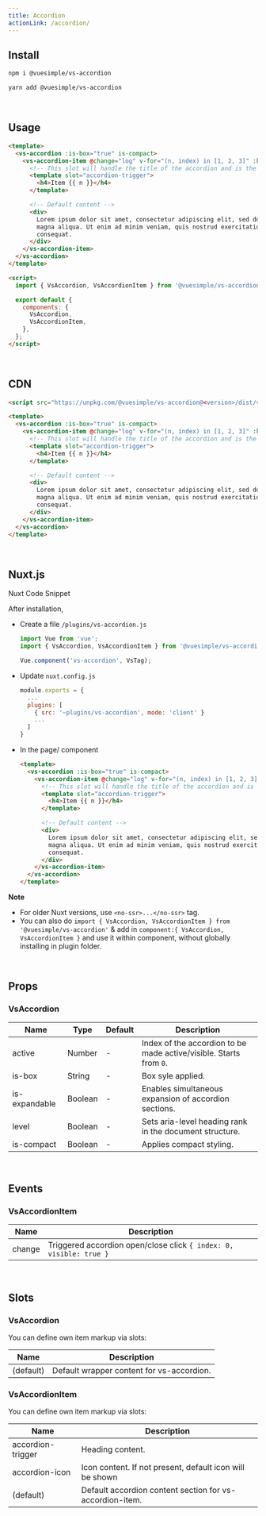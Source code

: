 ```yaml
---
title: Accordion
actionLink: /accordion/
---
```


<masthead title="Accordion" description="A simple vue accordion. Perfect for all your accordion, faq's scenarios.">
  <component-links
    codesandbox="https://codesandbox.io/s/vs-accordion-9shik?file=/src/App.vue"
    github="https://github.com/ashwinkshenoy/vue-simple/tree/master/packages/vs-accordion"
    packageName="@vuesimple/vs-accordion">
  </component-links>
</masthead>

## Install

```bash
npm i @vuesimple/vs-accordion
```

```bash
yarn add @vuesimple/vs-accordion
```

<br />

## Usage

```html
<template>
  <vs-accordion :is-box="true" is-compact>
    <vs-accordion-item @change="log" v-for="(n, index) in [1, 2, 3]" :key="index">
      <!-- This slot will handle the title of the accordion and is the part you click on -->
      <template slot="accordion-trigger">
        <h4>Item {{ n }}</h4>
      </template>

      <!-- Default content -->
      <div>
        Lorem ipsum dolor sit amet, consectetur adipiscing elit, sed do eiusmod tempor incididunt ut labore et dolore
        magna aliqua. Ut enim ad minim veniam, quis nostrud exercitation ullamco laboris nisi ut aliquip ex ea commodo
        consequat.
      </div>
    </vs-accordion-item>
  </vs-accordion>
</template>

<script>
  import { VsAccordion, VsAccordionItem } from '@vuesimple/vs-accordion';

  export default {
    components: {
      VsAccordion,
      VsAccordionItem,
    },
  };
</script>
```

<br />

## CDN

```html
<script src="https://unpkg.com/@vuesimple/vs-accordion@<version>/dist/vs-accordion.min.js"></script>
```

```html
<template>
  <vs-accordion :is-box="true" is-compact>
    <vs-accordion-item @change="log" v-for="(n, index) in [1, 2, 3]" :key="index">
      <!-- This slot will handle the title of the accordion and is the part you click on -->
      <template slot="accordion-trigger">
        <h4>Item {{ n }}</h4>
      </template>

      <!-- Default content -->
      <div>
        Lorem ipsum dolor sit amet, consectetur adipiscing elit, sed do eiusmod tempor incididunt ut labore et dolore
        magna aliqua. Ut enim ad minim veniam, quis nostrud exercitation ullamco laboris nisi ut aliquip ex ea commodo
        consequat.
      </div>
    </vs-accordion-item>
  </vs-accordion>
</template>
```

<br />

## Nuxt.js

Nuxt Code Snippet

After installation,

- Create a file `/plugins/vs-accordion.js`

  ```javascript
  import Vue from 'vue';
  import { VsAccordion, VsAccordionItem } from '@vuesimple/vs-accordion';

  Vue.component('vs-accordion', VsTag);
  ```

- Update `nuxt.config.js`
  ```javascript
  module.exports = {
    ...
    plugins: [
      { src: '~plugins/vs-accordion', mode: 'client' }
      ...
    ]
  }
  ```
- In the page/ component

  ```html
  <template>
    <vs-accordion :is-box="true" is-compact>
      <vs-accordion-item @change="log" v-for="(n, index) in [1, 2, 3]" :key="index">
        <!-- This slot will handle the title of the accordion and is the part you click on -->
        <template slot="accordion-trigger">
          <h4>Item {{ n }}</h4>
        </template>

        <!-- Default content -->
        <div>
          Lorem ipsum dolor sit amet, consectetur adipiscing elit, sed do eiusmod tempor incididunt ut labore et dolore
          magna aliqua. Ut enim ad minim veniam, quis nostrud exercitation ullamco laboris nisi ut aliquip ex ea commodo
          consequat.
        </div>
      </vs-accordion-item>
    </vs-accordion>
  </template>
  ```

**Note**

- For older Nuxt versions, use `<no-ssr>...</no-ssr>` tag.
- You can also do
  `import { VsAccordion, VsAccordionItem } from '@vuesimple/vs-accordion'`
  & add in `component:{ VsAccordion, VsAccordionItem }` and use it within component, without globally installing in plugin folder.

<br />

## Props

### VsAccordion

| Name          | Type    | Default | Description                                                        |
| ------------- | ------- | ------- | ------------------------------------------------------------------ |
| active        | Number  | -       | Index of the accordion to be made active/visible. Starts from `0`. |
| is-box        | String  | -       | Box syle applied.                                                  |
| is-expandable | Boolean | -       | Enables simultaneous expansion of accordion sections.              |
| level         | Boolean | -       | Sets aria-level heading rank in the document structure.            |
| is-compact    | Boolean | -       | Applies compact styling.                                           |

<br />

## Events

### VsAccordionItem

| Name   | Description                                                        |
| ------ | ------------------------------------------------------------------ |
| change | Triggered accordion open/close click `{ index: 0, visible: true }` |

<br />

## Slots

### VsAccordion

You can define own item markup via slots:

| Name      | Description                               |
| --------- | ----------------------------------------- |
| (default) | Default wrapper content for vs-accordion. |

### VsAccordionItem

You can define own item markup via slots:

| Name              | Description                                              |
| ----------------- | -------------------------------------------------------- |
| accordion-trigger | Heading content.                                         |
| accordion-icon    | Icon content. If not present, default icon will be shown |
| (default)         | Default accordion content section for vs-accordion-item. |
